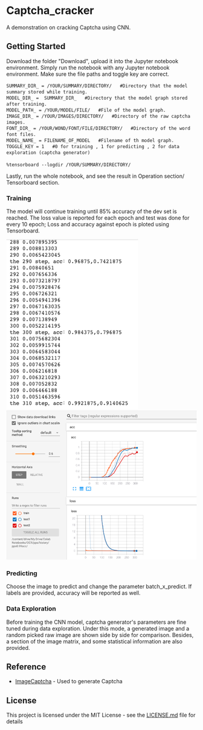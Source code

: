 # Captcha_cracker

A demonstration on cracking Captcha using CNN.

## Getting Started

Download the folder "Download", upload it into the Jupyter notebook environment.
Simply run the notebook with any Jupyter notebook environment.
Make sure the file paths and toggle key are correct.

    SUMMARY_DIR_ = /YOUR/SUMMARY/DIRECTORY/   #Directory that the model summary stored while training.
    MODEL_DIR_ =  SUMMARY_DIR_   #Directory that the model graph stored after training.
    MODEL_PATH_ = /YOUR/MODEL/FILE/   #File of the model graph.
    IMAGE_DIR_ = /YOUR/IMAGES/DIRECTORY/   #Directory of the raw captcha images.
    FONT_DIR_ = /YOUR/WOND/FONT/FILE/DIRECTORY/   #Directory of the word font files.
    MODEL_NAME_ = FILENAME_OF_MODEL   #Filename of th model graph. 
    TOGGLE_KEY = 1   #0 for training , 1 for predicting , 2 for data exploration (captcha generator)

    %tensorboard --logdir /YOUR/SUMMARY/DIRECTORY/

Lastly, run the whole notebook, and see the result in Operation section/ Tensorboard section.

### Training

The model will continue training until 85% accuracy of the dev set is reached.
The loss value is reported for each epoch and test was done for every 10 epoch; Loss and accuracy against epoch is ploted using Tensorboard.

![snapshot of model training](docs/images/training_snapshot.png)
![snapshot of tensorboard](docs/images/tensorboard.png)

### Predicting

Choose the image to predict and change the parameter batch_x_predict. If labels are provided, accuracy will be reported as well.

### Data Exploration

Before training the CNN model, captcha generator's parameters are fine tuned during data exploration. Under this mode, a generated image and a random picked raw image are shown side by side for comparison. Besides, a section of the image matrix, and some statistical information are also provided.


## Reference

* [ImageCaptcha](https://github.com/lepture/captcha) - Used to generate Captcha

## License

This project is licensed under the MIT License - see the [LICENSE.md](LICENSE.md) file for details

